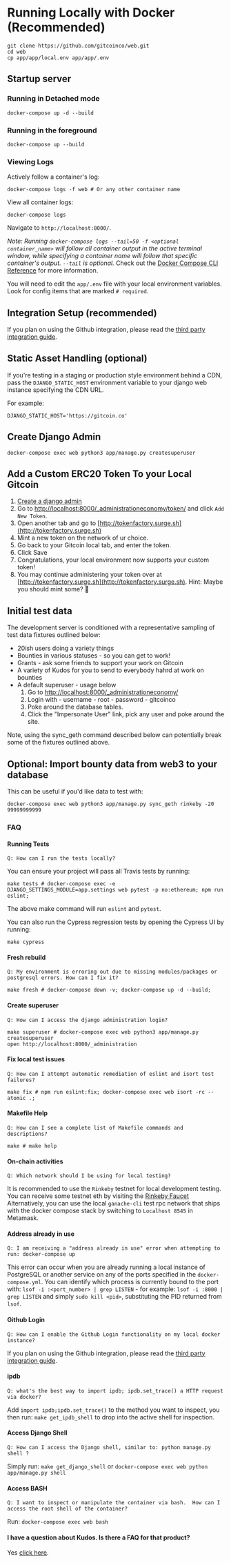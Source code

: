 # Running Locally with Docker (Recommended)

```shell
git clone https://github.com/gitcoinco/web.git
cd web
cp app/app/local.env app/app/.env
```

## Startup server

### Running in Detached mode

```shell
docker-compose up -d --build
```

### Running in the foreground

```shell
docker-compose up --build
```

### Viewing Logs

Actively follow a container's log:

```shell
docker-compose logs -f web # Or any other container name
```

View all container logs:

```shell
docker-compose logs
```

Navigate to `http://localhost:8000/`.

*Note: Running `docker-compose logs --tail=50 -f <optional container_name>` will follow all container output in the active terminal window, while specifying a container name will follow that specific container's output. `--tail` is optional.*
Check out the [Docker Compose CLI Reference](https://docs.docker.com/compose/reference/) for more information.

You will need to edit the `app/.env` file with your local environment variables. Look for config items that are marked `# required`.

## Integration Setup (recommended)

If you plan on using the Github integration, please read the [third party integration guide](https://docs.gitcoin.co/mk_third_party_integrations/).

## Static Asset Handling (optional)

If you're testing in a staging or production style environment behind a CDN, pass the `DJANGO_STATIC_HOST` environment variable to your django web instance specifying the CDN URL.

For example:

`DJANGO_STATIC_HOST='https://gitcoin.co'`

## Create Django Admin

```shell
docker-compose exec web python3 app/manage.py createsuperuser
```

## Add a Custom ERC20 Token To your Local Gitcoin

1. [Create a django admin](https://github.com/gitcoinco/web/blob/master/docs/RUNNING_LOCALLY_DOCKER.md#create-django-admin)
2. Go to [http://localhost:8000/_administrationeconomy/token/](http://localhost:8000/_administrationeconomy/token/) and click `Add New Token`.
3. Open another tab and go to [http://tokenfactory.surge.sh](http://tokenfactory.surge.sh)
4. Mint a new token on the network of ur choice.
5. Go back to your Gitcoin local tab, and enter the token.
6. Click Save
7. Congratulations, your local environment now supports your custom token!
8. You may continue administering your token over at [http://tokenfactory.surge.sh](http://tokenfactory.surge.sh).  Hint:  Maybe you should mint some? 🤔


## Initial test data

The development server is conditioned with a representative sampling of test data fixtures outlined below:
* 20ish users doing a variety things
* Bounties in various statuses - so you can get to work!
* Grants - ask some friends to support your work on Gitcoin
* A variety of Kudos for you to send to everybody hahrd at work on bounties
* A default superuser - usage below
    1. Go to [http://localhost:8000/_administrationeconomy/](http://localhost:8000/_administration) 
    2. Login with - username - root - password - gitcoinco 
    3. Poke around the database tables.
    4. Click the "Impersonate User" link,  pick any user and poke around the site.

Note, using the sync_geth command described below can potentially break some of the fixtures outlined above.

## Optional: Import bounty data from web3 to your database

This can be useful if you'd like data to test with:


```shell
docker-compose exec web python3 app/manage.py sync_geth rinkeby -20 99999999999
```

### FAQ

#### Running Tests

`Q: How can I run the tests locally?`

You can ensure your project will pass all Travis tests by running:

```shell
make tests # docker-compose exec -e DJANGO_SETTINGS_MODULE=app.settings web pytest -p no:ethereum; npm run eslint;
```

The above make command will run `eslint` and `pytest`.

You can also run the Cypress regression tests by opening the Cypress UI by running:

```shell
make cypress
```

#### Fresh rebuild

`Q: My environment is erroring out due to missing modules/packages or postgresql errors. How can I fix it?`

```shell
make fresh # docker-compose down -v; docker-compose up -d --build;
```

#### Create superuser

`Q: How can I access the django administration login?`

```shell
make superuser # docker-compose exec web python3 app/manage.py createsuperuser
open http://localhost:8000/_administration
```

#### Fix local test issues

`Q: How can I attempt automatic remediation of eslint and isort test failures?`

```shell
make fix # npm run eslint:fix; docker-compose exec web isort -rc --atomic .;
```

#### Makefile Help

`Q: How can I see a complete list of Makefile commands and descriptions?`

```shell
make # make help
```

#### On-chain activities

`Q: Which network should I be using for local testing?`

It is recommended to use the `Rinkeby` testnet for local development testing.  You can receive some testnet eth by visiting the [Rinkeby Faucet](https://faucet.rinkeby.io/)
Alternatively, you can use the local `ganache-cli` test rpc network that ships with the docker compose stack by switching to `Localhost 8545` in Metamask.

#### Address already in use

`Q: I am receiving a "address already in use" error when attempting to run: docker-compose up`

This error can occur when you are already running a local instance of PostgreSQL or another service on any of the ports specified in the `docker-compose.yml`.  You can identify which process is currently bound to the port with: `lsof -i :<port_number> | grep LISTEN` - for example: `lsof -i :8000 | grep LISTEN` and simply `sudo kill <pid>`, substituting the PID returned from `lsof`.

#### Github Login

`Q: How can I enable the Github Login functionality on my local docker instance?`

If you plan on using the Github integration, please read the [third party integration guide](https://docs.gitcoin.co/mk_third_party_integrations/).

#### ipdb

`Q: what's the best way to import ipdb; ipdb.set_trace() a HTTP request via docker?`

Add `import ipdb;ipdb.set_trace()` to the method you want to inspect, you then run: `make get_ipdb_shell` to drop into the active shell for inspection.

#### Access Django Shell

`Q: How can I access the Django shell, similar to: python manage.py shell ?`

Simply run: `make get_django_shell` or `docker-compose exec web python app/manage.py shell`

#### Access BASH

`Q: I want to inspect or manipulate the container via bash.  How can I access the root shell of the container?`

Run: `docker-compose exec web bash`


#### I have a question about Kudos.  Is there a FAQ for that product?

Yes [click here](https://github.com/gitcoinco/web/blob/master/docs/KUDOS.md).
